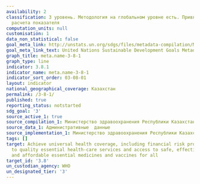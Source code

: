 ```yaml
---
availability: 2
classification: 3 уровень. Методология на глобальном уровне есть. Привлечь ВОЗ для
  расчета показателя
computation_units: null
customisation: 1
data_non_statistical: false
goal_meta_link: http://unstats.un.org/sdgs/files/metadata-compilation/Metadata-Goal-3.pdf
goal_meta_link_text: United Nations Sustainable Development Goals Metadata (pdf 865kB)
graph_title: meta.name-3-8-1
graph_type: line
indicator: 3.8.1
indicator_name: meta.name-3-8-1
indicator_sort_order: 03-08-01
layout: indicator
national_geographical_coverage: Казахстан
permalink: /3-8-1/
published: true
reporting_status: notstarted
sdg_goal: '3'
source_active_1: true
source_compilation_1: Министерство здравоохранения Республики Казахстан
source_data_1: Административные  данные
source_implementation_1: Министерство здравоохранения Республики Казахстан
tags: []
target: Achieve universal health coverage, including financial risk protection, access
  to quality essential health-care services and access to safe, effective, quality
  and affordable essential medicines and vaccines for all
target_id: '3.8'
un_custodian_agency: WHO
un_designated_tier: '3'
---
```

